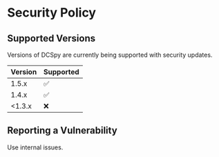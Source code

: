 # Security Policy

## Supported Versions

Versions of DCSpy are currently being supported with security updates.

| Version | Supported          |
| ------- | ------------------ |
| 1.5.x   | :white_check_mark: |
| 1.4.x   | :white_check_mark: |
| <1.3.x  | :x:                |

## Reporting a Vulnerability

Use internal issues.
